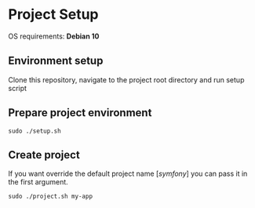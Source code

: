 # Project Setup

OS requirements: **Debian 10**

## Environment setup

Clone this repository, navigate to the project root directory and run setup script

## Prepare project environment
```shell
sudo ./setup.sh
```

## Create project
If you want override the default project name [*symfony*] you can pass it in the first argument. 
```shell
sudo ./project.sh my-app
```
